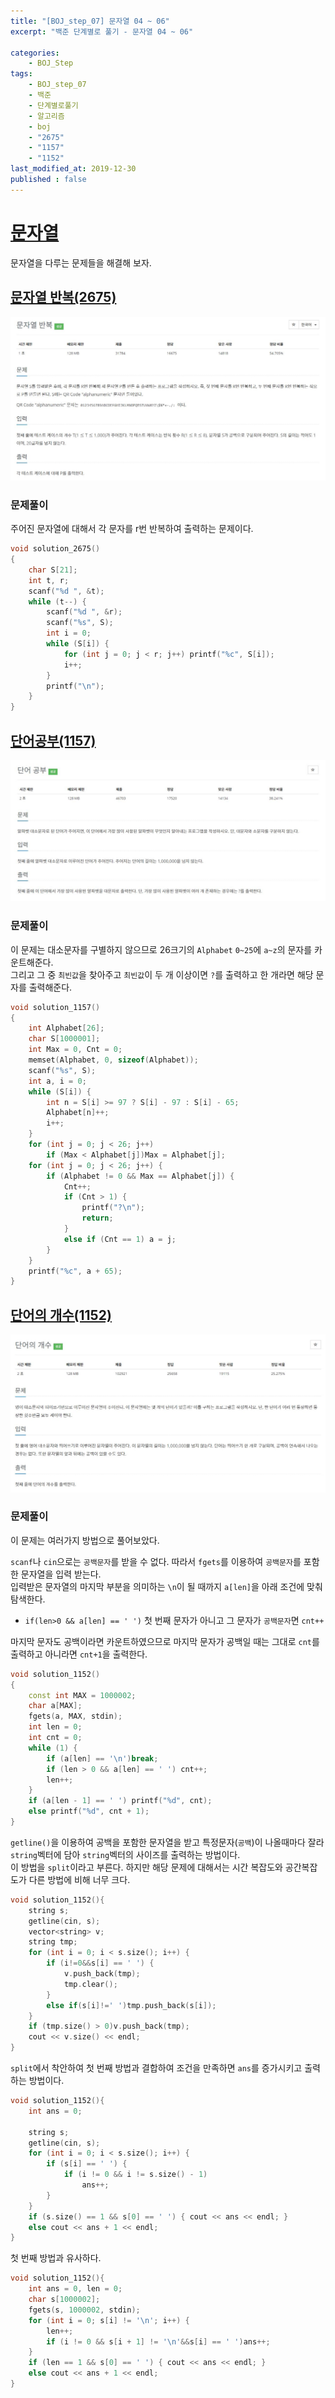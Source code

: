 ```yaml
---
title: "[BOJ_step_07] 문자열 04 ~ 06"
excerpt: "백준 단계별로 풀기 - 문자열 04 ~ 06"

categories:
    - BOJ_Step
tags:
    - BOJ_step_07
    - 백준
    - 단계별로풀기
    - 알고리즘
    - boj
    - "2675"
    - "1157"  
    - "1152"  
last_modified_at: 2019-12-30
published : false
---
```

# [문자열](https://www.acmicpc.net/step/7)  
문자열을 다루는 문제들을 해결해 보자.  
  
## [문자열 반복(2675)](https://www.acmicpc.net/problem/2675)  
  
[![2675](/assets/BOJ-step/2019-12-30-BOJstep-07-02-img01.jpg)](/assets/BOJ-step/2019-12-30-BOJstep-07-02-img01.jpg)  
  
### 문제풀이  
주어진 문자열에 대해서 각 문자를 r번 반복하여 출력하는 문제이다.  

  
```cpp  
void solution_2675()
{
	char S[21];
	int t, r;
	scanf("%d ", &t);
	while (t--) {
		scanf("%d ", &r);
		scanf("%s", S);
		int i = 0;
		while (S[i]) {
			for (int j = 0; j < r; j++)	printf("%c", S[i]);
			i++;
		}
		printf("\n");
	}
}
```  
  
## [단어공부(1157)](https://www.acmicpc.net/problem/1157)  
  
[![1157](/assets/BOJ-step/2019-12-30-BOJstep-07-02-img02.jpg)](/assets/BOJ-step/2019-12-30-BOJstep-07-02-img02.jpg)  
  
### 문제풀이  
이 문제는 대소문자를 구별하지 않으므로 26크기의 `Alphabet` `0~25`에 `a~z`의 문자를 카운트해준다.  
그리고 그 중 `최빈값`을 찾아주고 `최빈값`이 두 개 이상이면 `?`를 출력하고 한 개라면 해당 문자를 출력해준다.  
  
```cpp  
void solution_1157()
{
	int Alphabet[26];
	char S[1000001];
	int Max = 0, Cnt = 0;
	memset(Alphabet, 0, sizeof(Alphabet));
	scanf("%s", S);
	int a, i = 0;
	while (S[i]) {
		int n = S[i] >= 97 ? S[i] - 97 : S[i] - 65;
		Alphabet[n]++;
		i++;
	}
	for (int j = 0; j < 26; j++)
		if (Max < Alphabet[j])Max = Alphabet[j];
	for (int j = 0; j < 26; j++) {
		if (Alphabet != 0 && Max == Alphabet[j]) {
			Cnt++;
			if (Cnt > 1) {
				printf("?\n");
				return;
			}
			else if (Cnt == 1) a = j;
		}
	}
	printf("%c", a + 65);
}
```  

## [단어의 개수(1152)](https://www.acmicpc.net/problem/1152)  
  
[![1152](/assets/BOJ-step/2019-12-30-BOJstep-07-02-img03.jpg)](/assets/BOJ-step/2019-12-30-BOJstep-07-02-img03.jpg)  
  
### 문제풀이  
이 문제는 여러가지 방법으로 풀어보았다.


`scanf`나 `cin`으로는 `공백문자`를 받을 수 없다. 따라서 `fgets`를 이용하여 `공백문자`를 포함한 문자열을 입력 받는다.  
입력받은 문자열의 마지막 부분을 의미하는 `\n`이 될 때까지 `a[len]`을 아래 조건에 맞춰 탐색한다.  
  + `if(len>0 && a[len] == ' ')` 첫 번째 문자가 아니고 그 문자가 `공백문자`면 `cnt++`  
  

마지막 문자도 공백이라면 카운트하였으므로 마지막 문자가 공백일 때는 그대로 `cnt`를 출력하고 아니라면 `cnt+1`을 출력한다.  
  
  
```cpp  
void solution_1152()
{
	const int MAX = 1000002;
	char a[MAX];
	fgets(a, MAX, stdin);
	int len = 0;
	int cnt = 0;
	while (1) {
		if (a[len] == '\n')break;
		if (len > 0 && a[len] == ' ') cnt++;
		len++;
	}
	if (a[len - 1] == ' ') printf("%d", cnt);
	else printf("%d", cnt + 1);
}  
```  
  
`getline()`을 이용하여 공백을 포함한 문자열을 받고 특정문자(`공백`)이 나올때마다 잘라 `string`벡터에 담아 `string`벡터의 사이즈를 출력하는 방법이다.  
이 방법을 `split`이라고 부른다. 하지만 해당 문제에 대해서는 시간 복잡도와 공간복잡도가 다른 방법에 비해 너무 크다.  
  

```cpp  
void solution_1152(){
	string s;
	getline(cin, s);
	vector<string> v;
	string tmp;
	for (int i = 0; i < s.size(); i++) {
		if (i!=0&&s[i] == ' ') {
			v.push_back(tmp);
			tmp.clear();
		}
		else if(s[i]!=' ')tmp.push_back(s[i]);
	}
	if (tmp.size() > 0)v.push_back(tmp);
	cout << v.size() << endl;
}
```  
  
`split`에서 착안하여 첫 번째 방법과 결합하여 조건을 만족하면 `ans`를 증가시키고 출력하는 방법이다.  
    

```cpp  
void solution_1152(){
    int ans = 0;

	string s;
	getline(cin, s);
	for (int i = 0; i < s.size(); i++) {
		if (s[i] == ' ') {
			if (i != 0 && i != s.size() - 1)
				ans++;
		}
	}
	if (s.size() == 1 && s[0] == ' ') { cout << ans << endl; }
	else cout << ans + 1 << endl;
}
```  
  
첫 번째 방법과 유사하다.  
  
```cpp  
void solution_1152(){
    int ans = 0, len = 0;
	char s[1000002];
	fgets(s, 1000002, stdin);
	for (int i = 0; s[i] != '\n'; i++) {
		len++;
		if (i != 0 && s[i + 1] != '\n'&&s[i] == ' ')ans++;
	}
	if (len == 1 && s[0] == ' ') { cout << ans << endl; }
	else cout << ans + 1 << endl;
}
```  